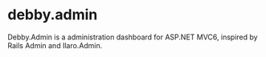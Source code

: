 debby.admin
===========

Debby.Admin is a administration dashboard for ASP.NET MVC6, inspired by Rails Admin and Ilaro.Admin.

